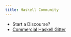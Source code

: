 ```yaml
---
title: Haskell Community
---
```


* Start a Discourse?
* [Commercial Haskell Gitter](https://gitter.im/commercialhaskell/commercialhaskell)
